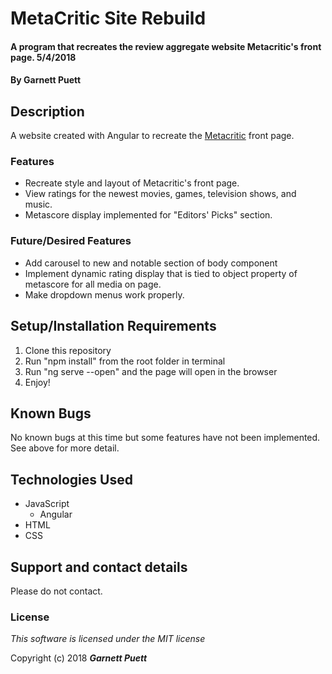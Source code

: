 # MetaCritic Site Rebuild

#### A program that recreates the review aggregate website Metacritic's front page. 5/4/2018

#### By **Garnett Puett**

## Description

A website created with Angular to recreate the <a href="www.metacritic.com">Metacritic</a> front page.

### Features
* Recreate style and layout of Metacritic's front page.
* View ratings for the newest movies, games, television shows, and music.
* Metascore display implemented for "Editors' Picks" section.

### Future/Desired Features
* Add carousel to new and notable section of body component
* Implement dynamic rating display that is tied to object property of metascore for all media on page.
* Make dropdown menus work properly.

## Setup/Installation Requirements
1. Clone this repository
2. Run "npm install" from the root folder in terminal
3. Run "ng serve --open" and the page will open in the browser
4. Enjoy!

## Known Bugs
No known bugs at this time but some features have not been implemented. See above for more detail.

## Technologies Used
* JavaScript
  * Angular
* HTML
* CSS

## Support and contact details
Please do not contact.

### License

*This software is licensed under the MIT license*

Copyright (c) 2018 **_Garnett Puett_**
